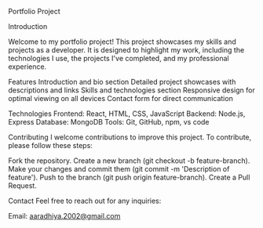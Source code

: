 Portfolio Project

Introduction

Welcome to my portfolio project! This project showcases my skills and projects as a developer. 
It is designed to highlight my work, including the technologies I use, the projects I've completed, and my professional experience.

Features
Introduction and bio section
Detailed project showcases with descriptions and links
Skills and technologies section
Responsive design for optimal viewing on all devices
Contact form for direct communication

Technologies
Frontend: React, HTML, CSS, JavaScript
Backend: Node.js, Express
Database: MongoDB
Tools: Git, GitHub, npm, vs code 

Contributing
I welcome contributions to improve this project. To contribute, please follow these steps:

Fork the repository.
Create a new branch (git checkout -b feature-branch).
Make your changes and commit them (git commit -m 'Description of feature').
Push to the branch (git push origin feature-branch).
Create a Pull Request.

Contact
Feel free to reach out for any inquiries:

Email: aaradhiya.2002@gmail.com
